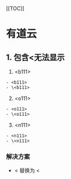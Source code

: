 [[TOC]]
# 有道云

## 1. 包含<无法显示
1. \<b111>
```
- <b111>
- \<b111>
```
2. \<o111>
```
- <o111>
- \<o111>
```
3. \<n111>
```
- <n111>
- \<n111>
```

### 解决方案
- < 替换为 \<

